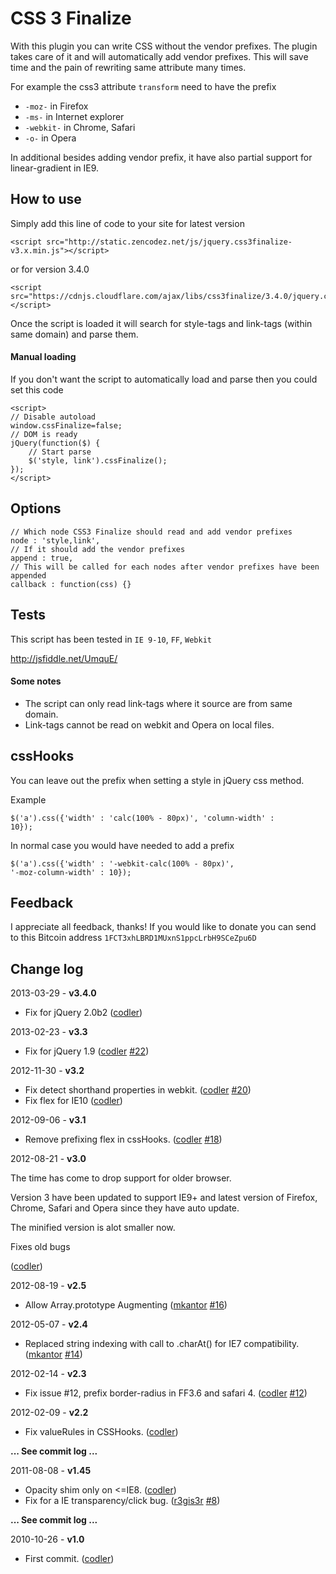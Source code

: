 # CSS 3 Finalize

With this plugin you can write CSS without the vendor prefixes. The plugin takes care of it and will automatically add vendor prefixes. This will save time and the pain of rewriting same attribute many times.

For example the css3 attribute <code>transform</code> need to have the prefix 
<ul>
<li><code>-moz-</code> in Firefox</li>
<li><code>-ms-</code> in Internet explorer</li>
<li><code>-webkit-</code> in Chrome, Safari</li>
<li><code>-o-</code> in Opera</li>
</ul>

In additional besides adding vendor prefix, it have also partial support for linear-gradient in IE9.

## How to use

Simply add this line of code to your site for latest version

	<script src="http://static.zencodez.net/js/jquery.css3finalize-v3.x.min.js"></script>

or for version 3.4.0

	<script src="https://cdnjs.cloudflare.com/ajax/libs/css3finalize/3.4.0/jquery.css3finalize.min.js"></script>

Once the script is loaded it will search for style-tags and link-tags (within same domain) and parse them.

#### Manual loading
If you don't want the script to automatically load and parse then you could set this code

	<script> 
	// Disable autoload
	window.cssFinalize=false; 
	// DOM is ready
	jQuery(function($) { 
		// Start parse
		$('style, link').cssFinalize();
	});
	</script>

## Options

	// Which node CSS3 Finalize should read and add vendor prefixes
	node : 'style,link',
	// If it should add the vendor prefixes
	append : true,
	// This will be called for each nodes after vendor prefixes have been appended
	callback : function(css) {}

## Tests

This script has been tested in <code>IE 9-10</code>, <code>FF</code>, <code>Webkit</code>

<http://jsfiddle.net/UmquE/>

#### Some notes
* The script can only read link-tags where it source are from same domain.
* Link-tags cannot be read on webkit and Opera on local files.

## cssHooks

You can leave out the prefix when setting a style in jQuery css method.

Example

<code>$('a').css({'width' : 'calc(100% - 80px)', 'column-width' : 10});</code>

In normal case you would have needed to add a prefix

<code>$('a').css({'width' : '-webkit-calc(100% - 80px)', '-moz-column-width' : 10});</code>

## Feedback

I appreciate all feedback, thanks! If you would like to donate you can send to this Bitcoin address <code>1FCT3xhLBRD1MUxnS1ppcLrbH9SCeZpu6D</code>

## Change log ##

2013-03-29 - **v3.4.0**

* Fix for jQuery 2.0b2 ([codler](https://github.com/codler))

2013-02-23 - **v3.3**

* Fix for jQuery 1.9 ([codler](https://github.com/codler) [#22](https://github.com/codler/jQuery-Css3-Finalize/issues/22))

2012-11-30 - **v3.2**

* Fix detect shorthand properties in webkit. ([codler](https://github.com/codler) [#20](https://github.com/codler/jQuery-Css3-Finalize/issues/20))
* Fix flex for IE10 ([codler](https://github.com/codler))

2012-09-06 - **v3.1**

* Remove prefixing flex in cssHooks. ([codler](https://github.com/codler) [#18](https://github.com/codler/jQuery-Css3-Finalize/issues/18))

2012-08-21 - **v3.0**

The time has come to drop support for older browser. 

Version 3 have been updated to support IE9+ and latest version of Firefox, Chrome, Safari and Opera since they have auto update.

The minified version is alot smaller now.

Fixes old bugs

([codler](https://github.com/codler))

2012-08-19 - **v2.5**

* Allow Array.prototype Augmenting ([mkantor](https://github.com/mkantor) [#16](https://github.com/codler/jQuery-Css3-Finalize/pull/16))

2012-05-07 - **v2.4**
* Replaced string indexing with call to .charAt() for IE7 compatibility. ([mkantor](https://github.com/mkantor) [#14](https://github.com/codler/jQuery-Css3-Finalize/pull/14))

2012-02-14 - **v2.3**

* Fix issue #12, prefix border-radius in FF3.6 and safari 4. ([codler](https://github.com/codler) [#12](https://github.com/codler/jQuery-Css3-Finalize/issues/12))

2012-02-09 - **v2.2**

* Fix valueRules in CSSHooks. ([codler](https://github.com/codler))

**... See commit log ...**

2011-08-08 - **v1.45**

* Opacity shim only on <=IE8. ([codler](https://github.com/codler))
* Fix for a IE transparency/click bug. ([r3gis3r](https://github.com/r3gis3r) [#8](https://github.com/codler/jQuery-Css3-Finalize/pull/8))

**... See commit log ...**

2010-10-26 - **v1.0**

* First commit. ([codler](https://github.com/codler))